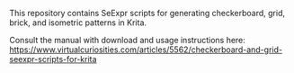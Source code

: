 This repository contains SeExpr scripts for generating checkerboard, grid, brick, and isometric patterns in Krita.

Consult the manual with download and usage instructions here: https://www.virtualcuriosities.com/articles/5562/checkerboard-and-grid-seexpr-scripts-for-krita
